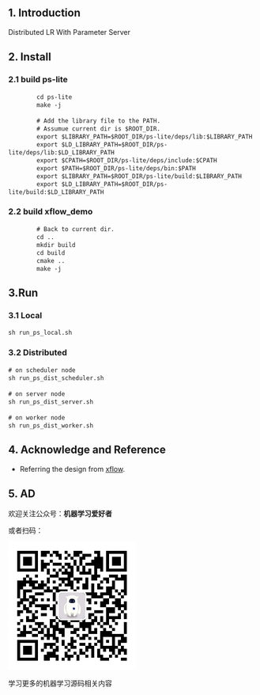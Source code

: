 ## 1. Introduction

Distributed LR With Parameter Server 

## 2. Install
        
### 2.1 build ps-lite
```
        cd ps-lite
        make -j

        # Add the library file to the PATH.
        # Assumue current dir is $ROOT_DIR.
        export $LIBRARY_PATH=$ROOT_DIR/ps-lite/deps/lib:$LIBRARY_PATH
        export $LD_LIBRARY_PATH=$ROOT_DIR/ps-lite/deps/lib:$LD_LIBRARY_PATH
        export $CPATH=$ROOT_DIR/ps-lite/deps/include:$CPATH
        export $PATH=$ROOT_DIR/ps-lite/deps/bin:$PATH
        export $LIBRARY_PATH=$ROOT_DIR/ps-lite/build:$LIBRARY_PATH
        export $LD_LIBRARY_PATH=$ROOT_DIR/ps-lite/build:$LD_LIBRARY_PATH
```
### 2.2 build xflow_demo
```
        # Back to current dir.
        cd ..
        mkdir build
        cd build 
        cmake ..
        make -j
``` 

## 3.Run
### 3.1 Local 
```
sh run_ps_local.sh
```

### 3.2 Distributed
```
# on scheduler node 
sh run_ps_dist_scheduler.sh

# on server node
sh run_ps_dist_server.sh

# on worker node
sh run_ps_dist_worker.sh
```


## 4. Acknowledge and Reference
- Referring the design from [xflow](https://github.com/xswang/xflow). 



## 5. AD

欢迎关注公众号：**机器学习爱好者**

或者扫码：

![avatar](img/gongzhonghao.jpg)

学习更多的机器学习源码相关内容